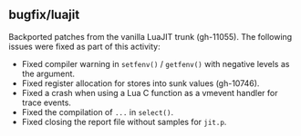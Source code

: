 ## bugfix/luajit

Backported patches from the vanilla LuaJIT trunk (gh-11055). The following
issues were fixed as part of this activity:

* Fixed compiler warning in `setfenv()` / `getfenv()` with negative levels as
  the argument.
* Fixed register allocation for stores into sunk values (gh-10746).
* Fixed a crash when using a Lua C function as a vmevent handler for trace
  events.
* Fixed the compilation of `...` in `select()`.
* Fixed closing the report file without samples for `jit.p`.
